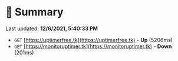 # 📖 Summary
Last updated: **12/6/2021, 5:40:33 PM**

- `GET` [https://uptimerfree.tk](https://uptimerfree.tk) - **Up** (5206ms)
- `GET` [https://monitoruptimer.tk](https://monitoruptimer.tk) - **Down** (201ms)

